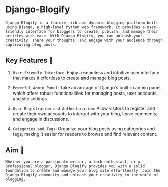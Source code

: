 
# Django-Blogify

`Django Blogify is a feature-rich and dynamic blogging platform built using Django, a high-level Python web framework. It provides a user-friendly interface for bloggers to create, publish, and manage their articles with ease. With Django Blogify, you can unleash your creativity, share your thoughts, and engage with your audience through captivating blog posts.`


## Key Features 🔑

1. `User-friendly Interface`: Enjoy a seamless and intuitive user interface that makes it effortless to create and manage blog posts.

2. `Powerful Admin Panel`: Take advantage of Django's built-in admin panel, which offers robust functionalities for managing posts, user accounts, and site settings.

3. `User Registration and Authentication`: Allow visitors to register and create their own accounts to interact with your blog, leave comments, and engage in discussions.

4. `Categories and Tags`: Organize your blog posts using categories and tags, making it easier for readers to browse and find relevant content.
## Aim 🫡

`Whether you are a passionate writer, a tech enthusiast, or a professional blogger, Django Blogify provides you with a solid foundation to create and manage your blog site effortlessly. Join the Django Blogify community and unleash your creativity in the world of blogging.`